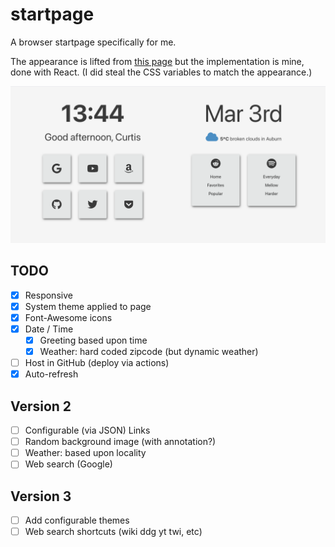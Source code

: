 # startpage
A browser startpage specifically for me.

The appearance is lifted from [this page](https://github.com/MiguelRAvila/Bento) but the implementation is mine, done with React. (I did steal the CSS variables to match the appearance.)

![Screenshot](/.github/images/startpage.png?raw=true "My Startpage")

## TODO

- [x] Responsive
- [x] System theme applied to page
- [x] Font-Awesome icons
- [x] Date / Time
  - [x] Greeting based upon time
  - [x] Weather: hard coded zipcode (but dynamic weather)
- [ ] Host in GitHub (deploy via actions)
- [x] Auto-refresh

## Version 2
- [ ] Configurable (via JSON) Links
- [ ] Random background image (with annotation?)
- [ ] Weather: based upon locality
- [ ] Web search (Google)

## Version 3
- [ ] Add configurable themes
- [ ] Web search shortcuts (wiki ddg yt twi, etc)
